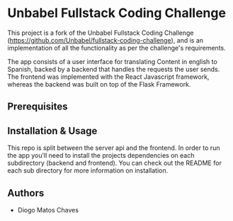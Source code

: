 # Unbabel Fullstack Coding Challenge

This project is a fork of the Unbabel Fullstack Coding Challenge (https://github.com/Unbabel/fullstack-coding-challenge),
and is an implementation of all the functionality as per the challenge's requirements.

The app consists of a user interface for translating Content in english to Spanish, backed by a backend that handles
the requests the user sends. The frontend was implemented with the React Javascript framework, whereas the backend was
built on top of the Flask Framework.


## Prerequisites



## Installation & Usage

This repo is split between the server api and the frontend. In order to run the app you'll need to install the projects
dependencies on each subdirectory (backend and frontend). You can check out the README for each sub directory for more
information on installation.


## Authors

* Diogo Matos Chaves